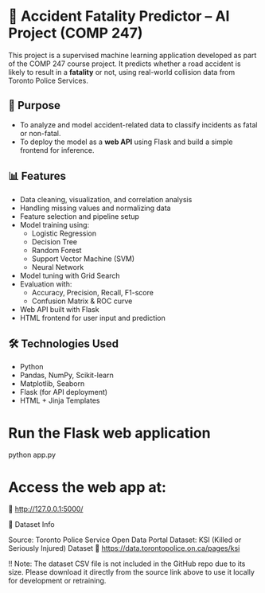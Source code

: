 # 🚗 Accident Fatality Predictor – AI Project (COMP 247)

This project is a supervised machine learning application developed as part of the COMP 247 course project. 
It predicts whether a road accident is likely to result in a **fatality** or not, using real-world collision data from Toronto Police Services.

## 📌 Purpose

- To analyze and model accident-related data to classify incidents as fatal or non-fatal.
- To deploy the model as a **web API** using Flask and build a simple frontend for inference.

## 📊 Features

- Data cleaning, visualization, and correlation analysis
- Handling missing values and normalizing data
- Feature selection and pipeline setup
- Model training using:
  - Logistic Regression
  - Decision Tree
  - Random Forest
  - Support Vector Machine (SVM)
  - Neural Network
- Model tuning with Grid Search
- Evaluation with:
  - Accuracy, Precision, Recall, F1-score
  - Confusion Matrix & ROC curve
- Web API built with Flask
- HTML frontend for user input and prediction

## 🛠️ Technologies Used

- Python
- Pandas, NumPy, Scikit-learn
- Matplotlib, Seaborn
- Flask (for API deployment)
- HTML + Jinja Templates

# Run the Flask web application
python app.py

# Access the web app at:
📍 http://127.0.0.1:5000/

📁 Dataset Info

Source: Toronto Police Service Open Data Portal
Dataset: KSI (Killed or Seriously Injured) Dataset 
📍 https://data.torontopolice.on.ca/pages/ksi

!! Note: The dataset CSV file is not included in the GitHub repo due to its size.
Please download it directly from the source link above to use it locally for development or retraining.

